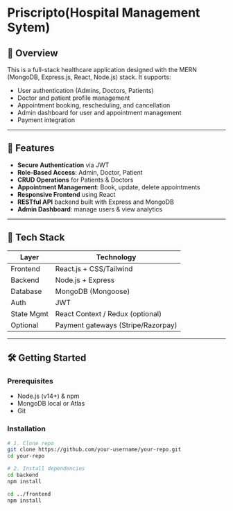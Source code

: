# Priscripto(Hospital Management Sytem)

## 📌 Overview  
This is a full-stack healthcare application designed with the MERN (MongoDB, Express.js, React, Node.js) stack. It supports:

- User authentication (Admins, Doctors, Patients)  
- Doctor and patient profile management  
- Appointment booking, rescheduling, and cancellation  
- Admin dashboard for user and appointment management  
- Payment integration  

---

## 🚀 Features

- **Secure Authentication** via JWT  
- **Role-Based Access**: Admin, Doctor, Patient  
- **CRUD Operations** for Patients & Doctors  
- **Appointment Management**: Book, update, delete appointments  
- **Responsive Frontend** using React  
- **RESTful API** backend built with Express and MongoDB  
- **Admin Dashboard**: manage users & view analytics  

---

## 🧯 Tech Stack

| Layer     | Technology         |
|----------|--------------------|
| Frontend | React.js + CSS/Tailwind |
| Backend  | Node.js + Express  |
| Database | MongoDB (Mongoose) |
| Auth     | JWT                |
| State Mgmt | React Context / Redux (optional) |
| Optional | Payment gateways (Stripe/Razorpay) |

---

## 🛠️ Getting Started

### Prerequisites

- Node.js (v14+) & npm  
- MongoDB local or Atlas  
- Git

### Installation

```bash
# 1. Clone repo
git clone https://github.com/your-username/your-repo.git
cd your-repo

# 2. Install dependencies
cd backend
npm install

cd ../frontend
npm install